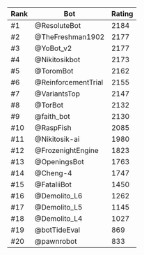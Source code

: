 Rank|Bot|Rating
---|---|---
#1|@ResoluteBot|2184
#2|@TheFreshman1902|2177
#3|@YoBot_v2|2177
#4|@Nikitosikbot|2173
#5|@ToromBot|2162
#6|@ReinforcementTrial|2155
#7|@VariantsTop|2147
#8|@TorBot|2132
#9|@faith_bot|2130
#10|@RaspFish|2085
#11|@Nikitosik-ai|1980
#12|@FrozenightEngine|1823
#13|@OpeningsBot|1763
#14|@Cheng-4|1747
#15|@FataliiBot|1450
#16|@Demolito_L6|1262
#17|@Demolito_L5|1145
#18|@Demolito_L4|1027
#19|@botTideEval|869
#20|@pawnrobot|833
